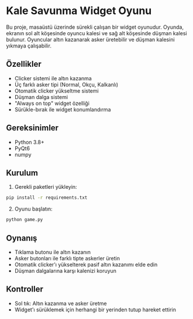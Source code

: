 # Kale Savunma Widget Oyunu

Bu proje, masaüstü üzerinde sürekli çalışan bir widget oyunudur. Oyunda, ekranın sol alt köşesinde oyuncu kalesi ve sağ alt köşesinde düşman kalesi bulunur. Oyuncular altın kazanarak asker üretebilir ve düşman kalesini yıkmaya çalışabilir.

## Özellikler

- Clicker sistemi ile altın kazanma
- Üç farklı asker tipi (Normal, Okçu, Kalkanlı)
- Otomatik clicker yükseltme sistemi
- Düşman dalga sistemi
- "Always on top" widget özelliği
- Sürükle-bırak ile widget konumlandırma

## Gereksinimler

- Python 3.8+
- PyQt6
- numpy

## Kurulum

1. Gerekli paketleri yükleyin:
```bash
pip install -r requirements.txt
```

2. Oyunu başlatın:
```bash
python game.py
```

## Oynanış

- Tıklama butonu ile altın kazanın
- Asker butonları ile farklı tipte askerler üretin
- Otomatik clicker'ı yükselterek pasif altın kazanımı elde edin
- Düşman dalgalarına karşı kalenizi koruyun

## Kontroller

- Sol tık: Altın kazanma ve asker üretme
- Widget'ı sürüklemek için herhangi bir yerinden tutup hareket ettirin 